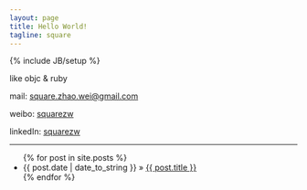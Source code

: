 ```yaml
---
layout: page
title: Hello World!
tagline: square
---
```

{% include JB/setup %}

like objc & ruby

mail: <square.zhao.wei@gmail.com>

weibo: [squarezw](http://weibo.com/squarezw)

linkedIn: [squarezw](http://www.linkedin.com/in/squarezw)

----

<!-- ## Sample Posts -->

<ul class="posts">
  {% for post in site.posts %}
    <li><span>{{ post.date | date_to_string }}</span> &raquo; <a href="{{ BASE_PATH }}{{ post.url }}">{{ post.title }}</a></li>
  {% endfor %}
</ul>

